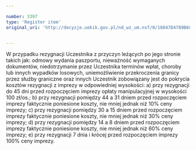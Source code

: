 ```yaml
---

number: 3397
type: 'Register item'
original_uri: 'http://decyzje.uokik.gov.pl/nd_wz_um.nsf/0/16047D4789B6C625C1257A4B003E8D02?OpenDocument'


---
```


W przypadku rezygnacji Uczestnika z przyczyn leżących po jego stronie takich jak: odmowy wydania paszportu, nieważność wymaganych dokumentów, niedotrzymanie przez Uczestnika terminów wpłat, choroby lub innych wypadków losowych, uniemożliwienie przekroczenia granicy przez służby graniczne oraz innych Uczestnik zobowiązany jest do pokrycia kosztów rezygnacji z imprezy w odpowiedniej wysokości: a) przy rezygnacji do 45 dni przed rozpoczęciem imprezy opłaty manipulacyjnej w wysokości 100 zł/os.; b) przy rezygnacji pomiędzy 44 a 31 dniem przed rozpoczęciem imprezy faktycznie poniesione koszty, nie mniej jednak niż 10% ceny imprezy; c) przy rezygnacji pomiędzy 30 a 15 dniem przed rozpoczęciem imprezy faktycznie poniesione koszty, nie mniej jednak niż 30% ceny imprezy; d) przy rezygnacji pomiędzy 14 a 8 dniem przed rozpoczęciem imprezy faktycznie poniesione koszty, nie mniej jednak niż 60% ceny imprezy; e) przy rezygnacji 7 dnia i krócej przed rozpoczęciem imprezy 100% ceny imprezy.

